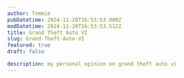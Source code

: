 ```yaml
---
author: Tommie
pubDatetime: 2024-11-20T16:53:53.000Z
modDatetime: 2024-11-20T16:53:53.512Z
title: Grand Theft Auto VI
slug: Grand-Theft-Auto-VI
featured: true
draft: false

description: my personal opinion on grand theft auto vi
---
```



